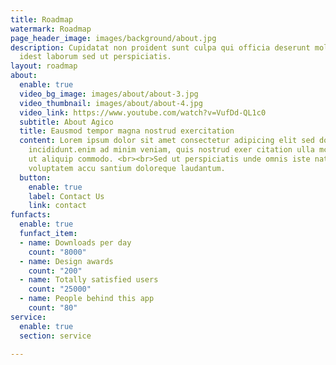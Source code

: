 ```yaml
---
title: Roadmap
watermark: Roadmap
page_header_image: images/background/about.jpg
description: Cupidatat non proident sunt culpa qui officia deserunt mollit <br> anim
  idest laborum sed ut perspiciatis.
layout: roadmap
about:
  enable: true
  video_bg_image: images/about/about-3.jpg
  video_thumbnail: images/about/about-4.jpg
  video_link: https://www.youtube.com/watch?v=VufDd-QL1c0
  subtitle: About Agico
  title: Eausmod tempor magna nostrud exercitation
  content: Lorem ipsum dolor sit amet consectetur adipicing elit sed do usmod tempor
    incididunt.enim ad minim veniam, quis nostrud exer citation ulla mco laboris nisi
    ut aliquip commodo. <br><br>Sed ut perspiciatis unde omnis iste natus error sit
    voluptatem accu santium doloreque laudantum.
  button:
    enable: true
    label: Contact Us
    link: contact
funfacts:
  enable: true
  funfact_item:
  - name: Downloads per day
    count: "8000"
  - name: Design awards
    count: "200"
  - name: Totally satisfied users
    count: "25000"
  - name: People behind this app
    count: "80"
service:
  enable: true
  section: service

---
```

